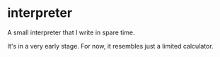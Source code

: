 # interpreter
A small interpreter that I write in spare time.

It's in a very early stage. For now, it resembles just a limited calculator.
